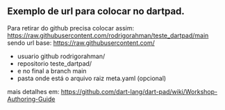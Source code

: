 ## Exemplo de url para colocar no dartpad. 

Para retirar do github precisa colocar assim: https://raw.githubusercontent.com/rodrigorahman/teste_dartpad/main
sendo url base: 
    https://raw.githubusercontent.com/
+ usuario github
    rodrigorahman/
+ repositorio
    teste_dartpad/
+ e no final a branch
    main
+ pasta onde está o arquivo raiz meta.yaml (opcional)


mais detalhes em: https://github.com/dart-lang/dart-pad/wiki/Workshop-Authoring-Guide